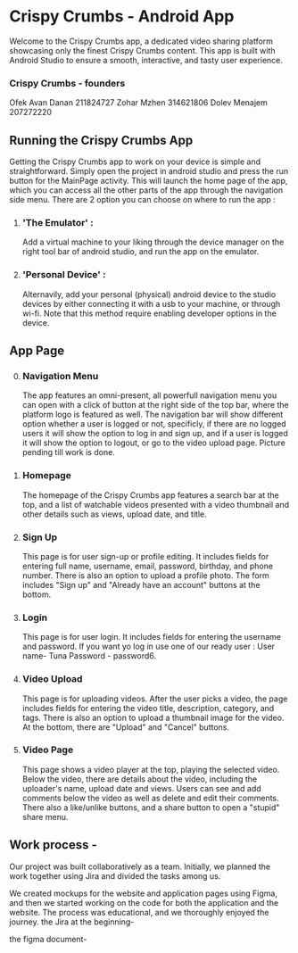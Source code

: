 
 # Crispy Crumbs - Android App

 Welcome to the Crispy Crumbs app, a dedicated video sharing platform showcasing only the finest Crispy Crumbs content. This app is built with Android Studio to ensure a smooth, interactive, and tasty user experience.

### Crispy Crumbs - founders
Ofek Avan Danan 211824727
Zohar Mzhen 314621806
Dolev Menajem 207272220

## Running the Crispy Crumbs App
Getting the Crispy Crumbs app to work on your device is simple and straightforward. Simply open the project in android studio and press the run button for the MainPage activity.
This will launch the home page of the app, which you can access all the other parts of the app through the navigation side menu.
There are 2 option you can choose on where to run the app :
  1. ### 'The Emulator' :
     Add a virtual machine to your liking through the device manager on the right tool bar of android studio, and run the app on the emulator.
  2. ### 'Personal Device' :
     Alternavily, add your personal (physical) android device to the studio devices by either connecting it with a usb to your machine, or through wi-fi. Note that this method require enabling developer options in the device.

## App Page
0. ### Navigation Menu

   The app features an omni-present, all powerfull navigation menu you can open with a click of button at the right side of the top bar, where the platform logo is featured as well.
   The navigation bar will show different option whether a user is logged or not, specificly, if there are no logged users it will show the option to log in and sign up, and if a user is logged
   it will show the option to logout, or go to the video upload page.
    Picture pending till work is done.

1. ### Homepage
  
    The homepage of the Crispy Crumbs app features a search bar at the top, and a list of watchable videos presented with a video thumbnail and other details such as views, upload date, and title.
   
2. ### Sign Up
  
   This page is for user sign-up or profile editing. It includes fields for entering full name, username, email, password, birthday, and phone number. There is also an option to upload a profile photo.
   The form includes "Sign up" and "Already have an account" buttons at the bottom.

3. ### Login

   This page is for user login. It includes fields for entering the username and password. If you want yo log in use one of our ready user : User name- Tuna Password - password6.

4. ### Video Upload

   This page is for uploading videos. After the user picks a video, the page includes fields for entering the video title, description, category, and tags. There is also an option to upload a thumbnail image for the video. At the bottom, there are "Upload" and "Cancel" buttons.

5. ### Video Page

   This page shows a video player at the top, playing the selected video. Below the video, there are details about the video, including the uploader's name, upload date and views. Users can see and add comments below the video as well as delete and edit their comments.
    There also a like/unlike buttons, and a share button to open a "stupid" share menu.

## Work process -  
Our project was built collaboratively as a team. 
Initially, we planned the work together using Jira and divided the tasks among us. 

We created mockups for the website and application pages using Figma, and then we started working on the code for both the application and the website. The process was educational, and we thoroughly enjoyed the journey.
the Jira at the beginning-


the figma document-
